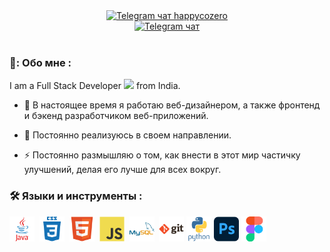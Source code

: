 <div id="header" align="center">
  <a href="https://t.me/happycozero" target="_blank">
    <img src="https://s1.radikal.cloud/2024/06/30/logo-footer.png" width="100" alt="Telegram чат happycozero"/>
  </a>
</div>


<div id="badges" align="center">
  <a href="https://t.me/happycozero">
    <img src="https://img.shields.io/badge/Telegram-blue?style=for-the-badge&logo=telegram&logoColor=white" alt="Telegram чат"/>
  </a>
</div>

<div id="profile-views" align="center"> 
  <img src="https://komarev.com/ghpvc/?username=your-github-happycozero&base=164&style=flat-square&color=orange)" alt=""/>
</div>

### 🍌: Обо мне :
        
I am a Full Stack Developer <img src="https://media.giphy.com/media/WUlplcMpOCEmTGBtBW/giphy.gif" width="30"> from India.

- :telescope: В настоящее время я работаю веб-дизайнером, а также фронтенд и бэкенд разработчиком веб-приложений.

- :seedling: Постоянно реализуюсь в своем направлении.

- :zap: Постоянно размышляю о том, как внести в этот мир частичку улучшений, делая его лучше для всех вокруг.

### :hammer_and_wrench: Языки и инструменты :

<div>
  <img src="https://github.com/devicons/devicon/blob/master/icons/java/java-original-wordmark.svg" title="Java" alt="Java" width="40" height="40"/>&nbsp;
  <img src="https://github.com/devicons/devicon/blob/master/icons/css3/css3-plain-wordmark.svg"  title="CSS3" alt="CSS" width="40" height="40"/>&nbsp;
  <img src="https://github.com/devicons/devicon/blob/master/icons/html5/html5-original.svg" title="HTML5" alt="HTML" width="40" height="40"/>&nbsp;
  <img src="https://github.com/devicons/devicon/blob/master/icons/javascript/javascript-original.svg" title="JavaScript" alt="JavaScript" width="40" height="40"/>&nbsp;
  <img src="https://github.com/devicons/devicon/blob/master/icons/mysql/mysql-original-wordmark.svg" title="MySQL"  alt="MySQL" width="40" height="40"/>&nbsp;
  <img src="https://github.com/devicons/devicon/blob/master/icons/git/git-original-wordmark.svg" title="Git" **alt="Git" width="40" height="40"/>
  <img src="https://github.com/devicons/devicon/blob/master/icons/python/python-original-wordmark.svg" title="Python" **alt="Python" width="40" height="40"/>
  <img src="https://github.com/devicons/devicon/blob/master/icons/photoshop/photoshop-original.svg" title="Photoshop" **alt="Photoshop" width="40" height="40"/>
  <img src="https://github.com/devicons/devicon/blob/master/icons/figma/figma-original.svg" title="Figma" **alt="Figma" width="40" height="40"/>
  
  
</div>
